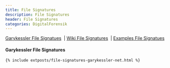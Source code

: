```yaml
---
title: File Signatures
description: File Signatures
header: File Signatures
categories: DigitalForensik
---
```

<div class="tocContainer">
	<a href="#"  onclick="showx('i3e')">Garykessler File Signatues</a>
	&nbsp;|&nbsp;<a href="#"  onclick="showx('reff')">Wiki File Signatures</a>
	&nbsp;|&nbsp;<a href="#"  onclick="showx('bab1')">Examples File Signatues</a>

<!--
	&nbsp;|&nbsp;<a href="#"  onclick="showx('reff-tes')">Refferensi-TES</a>
-->
</div>

<div id="i3e" style="display:block" border="0">
	<h4> Garykessler File Signatures </h4>

	{% include extposts/file-signatures-garykessler-net.html %}

</div>

<div id="reff" style="display:none" border="0">
	<h4> Wiki File Signatures </h4>

	{% include extposts/wiki-file-signatures.html %}

</div>

<div id="bab1" style="display:none" border="0">
	<!-- https://www.filesignatures.net/index.php?page=all -->
	<h4> File Signatues from <a href="https://www.filesignatures.net/index.php?page=all" target="_blank">filesignatures.net</a> </h4>
	{% include extposts/filesig.html %} 

</div>

